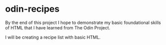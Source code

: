 # odin-recipes
By the end of this project I hope to demonstrate my basic foundational skills of HTML that I have learned from The Odin Project.

I will be creating a recipe list with basic HTML.